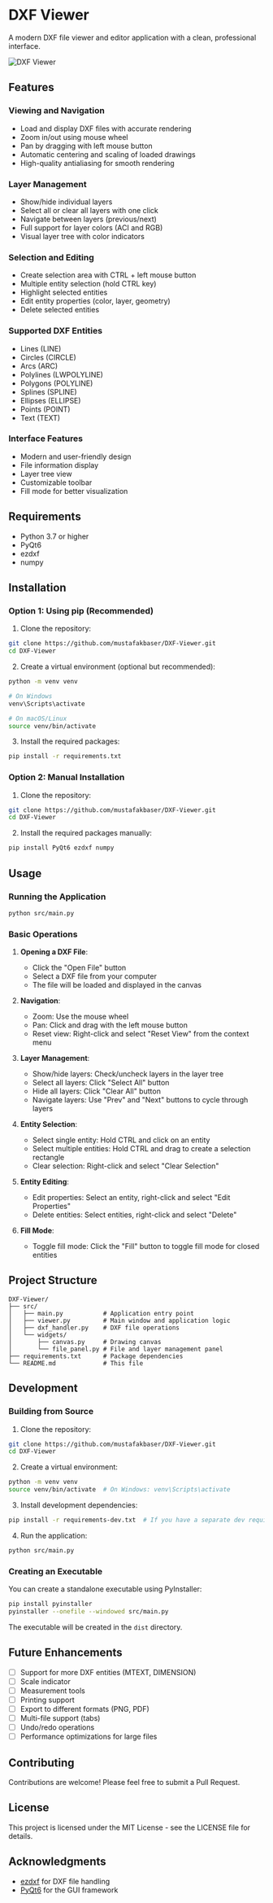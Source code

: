 # DXF Viewer

A modern DXF file viewer and editor application with a clean, professional interface.

![DXF Viewer](https://res.cloudinary.com/mustafakbaser/image/upload/v1741992333/DXF-Viewer-2_ffuzc4.png)

## Features

### Viewing and Navigation
- Load and display DXF files with accurate rendering
- Zoom in/out using mouse wheel
- Pan by dragging with left mouse button
- Automatic centering and scaling of loaded drawings
- High-quality antialiasing for smooth rendering

### Layer Management
- Show/hide individual layers
- Select all or clear all layers with one click
- Navigate between layers (previous/next)
- Full support for layer colors (ACI and RGB)
- Visual layer tree with color indicators

### Selection and Editing
- Create selection area with CTRL + left mouse button
- Multiple entity selection (hold CTRL key)
- Highlight selected entities
- Edit entity properties (color, layer, geometry)
- Delete selected entities

### Supported DXF Entities
- Lines (LINE)
- Circles (CIRCLE)
- Arcs (ARC)
- Polylines (LWPOLYLINE)
- Polygons (POLYLINE)
- Splines (SPLINE)
- Ellipses (ELLIPSE)
- Points (POINT)
- Text (TEXT)

### Interface Features
- Modern and user-friendly design
- File information display
- Layer tree view
- Customizable toolbar
- Fill mode for better visualization

## Requirements

- Python 3.7 or higher
- PyQt6
- ezdxf
- numpy

## Installation

### Option 1: Using pip (Recommended)

1. Clone the repository:
```bash
git clone https://github.com/mustafakbaser/DXF-Viewer.git
cd DXF-Viewer
```

2. Create a virtual environment (optional but recommended):
```bash
python -m venv venv

# On Windows
venv\Scripts\activate

# On macOS/Linux
source venv/bin/activate
```

3. Install the required packages:
```bash
pip install -r requirements.txt
```

### Option 2: Manual Installation

1. Clone the repository:
```bash
git clone https://github.com/mustafakbaser/DXF-Viewer.git
cd DXF-Viewer
```

2. Install the required packages manually:
```bash
pip install PyQt6 ezdxf numpy
```

## Usage

### Running the Application

```bash
python src/main.py
```

### Basic Operations

1. **Opening a DXF File**:
   - Click the "Open File" button
   - Select a DXF file from your computer
   - The file will be loaded and displayed in the canvas

2. **Navigation**:
   - Zoom: Use the mouse wheel
   - Pan: Click and drag with the left mouse button
   - Reset view: Right-click and select "Reset View" from the context menu

3. **Layer Management**:
   - Show/hide layers: Check/uncheck layers in the layer tree
   - Select all layers: Click "Select All" button
   - Hide all layers: Click "Clear All" button
   - Navigate layers: Use "Prev" and "Next" buttons to cycle through layers

4. **Entity Selection**:
   - Select single entity: Hold CTRL and click on an entity
   - Select multiple entities: Hold CTRL and drag to create a selection rectangle
   - Clear selection: Right-click and select "Clear Selection"

5. **Entity Editing**:
   - Edit properties: Select an entity, right-click and select "Edit Properties"
   - Delete entities: Select entities, right-click and select "Delete"

6. **Fill Mode**:
   - Toggle fill mode: Click the "Fill" button to toggle fill mode for closed entities

## Project Structure

```
DXF-Viewer/
├── src/
│   ├── main.py           # Application entry point
│   ├── viewer.py         # Main window and application logic
│   ├── dxf_handler.py    # DXF file operations
│   └── widgets/
│       ├── canvas.py     # Drawing canvas
│       └── file_panel.py # File and layer management panel
├── requirements.txt      # Package dependencies
└── README.md             # This file
```

## Development

### Building from Source

1. Clone the repository:
```bash
git clone https://github.com/mustafakbaser/DXF-Viewer.git
cd DXF-Viewer
```

2. Create a virtual environment:
```bash
python -m venv venv
source venv/bin/activate  # On Windows: venv\Scripts\activate
```

3. Install development dependencies:
```bash
pip install -r requirements-dev.txt  # If you have a separate dev requirements file
```

4. Run the application:
```bash
python src/main.py
```

### Creating an Executable

You can create a standalone executable using PyInstaller:

```bash
pip install pyinstaller
pyinstaller --onefile --windowed src/main.py
```

The executable will be created in the `dist` directory.

## Future Enhancements

- [ ] Support for more DXF entities (MTEXT, DIMENSION)
- [ ] Scale indicator
- [ ] Measurement tools
- [ ] Printing support
- [ ] Export to different formats (PNG, PDF)
- [ ] Multi-file support (tabs)
- [ ] Undo/redo operations
- [ ] Performance optimizations for large files

## Contributing

Contributions are welcome! Please feel free to submit a Pull Request.

## License

This project is licensed under the MIT License - see the LICENSE file for details.

## Acknowledgments

- [ezdxf](https://ezdxf.readthedocs.io/) for DXF file handling
- [PyQt6](https://www.riverbankcomputing.com/software/pyqt/) for the GUI framework

